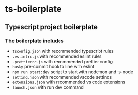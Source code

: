# ts-boilerplate

## Typescript project boilerplate

### The boilerplate includes

- `tsconfig.json` with recommended typescript rules
- `.eslintrc.js` with recommended eslint rules
- `.prettierrc.js` with recommended prettier config
- `husky` pre-commit hook to line with eslint
- `npm run start:dev` script to start with nodemon and ts-node
- `setting.json` with recommended vscode settings
- `extensions.json` with recommended vs code extensions
- `launch.json` with run dev command